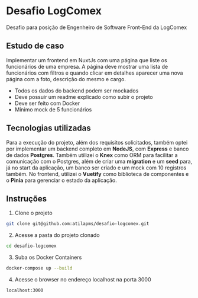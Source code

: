 # Desafio LogComex
Desafio para posição de Engenheiro de Software Front-End da LogComex
## Estudo de caso
Implementar um frontend em NuxtJs com uma página que liste os funcionários de uma empresa. A página deve mostrar uma lista de funcionários com filtros e quando clicar em detalhes aparecer uma nova página com a foto, descrição do mesmo e cargo.  

-   Todos os dados do backend podem ser mockados
-   Deve possuir um readme explicado como subir o projeto
-   Deve ser feito com Docker
-   Mínimo mock de 5 funcionários
## Tecnologias utilizadas
Para a execução do projeto, além dos requisitos solicitados, também optei por implementar um backend completo em **NodeJS**, com **Express** e banco de dados **Postgres**. Também utilizei o **Knex** como ORM para facilitar a comunicação com o Postgres, além de criar uma **migration** e um **seed** para, já no start da aplicação, um banco ser criado e um mock com 10 registros também. No frontend, utilizei o **Vuetify** como biblioteca de componentes e o **Pinia** para gerenciar o estado da aplicação.
## Instruções
1. Clone o projeto
```sh
git clone git@github.com:atilapms/desafio-logcomex.git
```
2. Acesse a pasta do projeto clonado
```sh
cd desafio-logcomex
```

3. Suba os Docker Containers
```sh
docker-compose up --build
```
4. Acesse o browser no endereço localhost na porta 3000
```sh
localhost:3000
```
